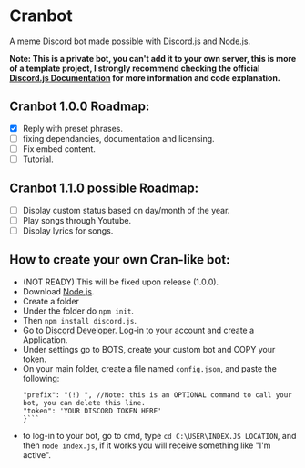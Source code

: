 # Cranbot
 A meme Discord bot made possible with [Discord.js](https://discordjs.guide) and [Node.js](https://nodejs.org). &nbsp;

 **Note: This is a private bot, you can't add it to your own server, this is more of a template project, I strongly recommend checking the official [Discord.js Documentation](https://discordjs.guide) for more information and code explanation.**

## Cranbot 1.0.0 Roadmap:
- [x] Reply with preset phrases.
- [ ] fixing dependancies, documentation and licensing.
- [ ] Fix embed content.
- [ ] Tutorial.

## Cranbot 1.1.0 possible Roadmap:
- [ ] Display custom status based on day/month of the year.
- [ ] Play songs through Youtube.
- [ ] Display lyrics for songs.

## How to create your own Cran-like bot:
* (NOT READY) This will be fixed upon release (1.0.0).
* Download [Node.js](https://nodejs.org/en/download/).
* Create a folder
* Under the folder do `npm init`.
* Then `npm install discord.js`.
* Go to [Discord Developer](https://discordapp.com/developers/applications/). Log-in to your account and create a Application.
* Under settings go to BOTS, create your custom bot and COPY your token.
* On your main folder, create a file named `config.json`, and paste the following:&nbsp;
    ```{
	"prefix": "(!) ", //Note: this is an OPTIONAL command to call your bot, you can delete this line. 
	"token": 'YOUR DISCORD TOKEN HERE'
    }```

* to log-in to your bot, go to cmd, type `cd C:\USER\INDEX.JS LOCATION`, and then `node index.js`, if it works you will receive something like "I'm active".
